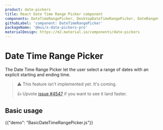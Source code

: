 ```yaml
---
product: date-pickers
title: React Date Time Range Picker component
components: DateTimeRangePicker, DesktopDateTimeRangePicker, DateRangeCalendar, DateRangePickerDay, DigitalClock, MultiSectionDigitalClock
githubLabel: 'component: DateTimeRangePicker'
packageName: '@mui/x-date-pickers-pro'
materialDesign: https://m2.material.io/components/date-pickers
---
```


# Date Time Range Picker [<span class="plan-pro"></span>](/x/introduction/licensing/#pro-plan)

<p class="description">The Date Time Range Picker let the user select a range of dates with an explicit starting and ending time.</p>

> ⚠️ This feature isn't implemented yet. It's coming.
>
> 👍 Upvote [issue #4547](https://github.com/mui/mui-x/issues/4547) if you want to see it land faster.

## Basic usage

{{"demo": "BasicDateTimeRangePicker.js"}}
